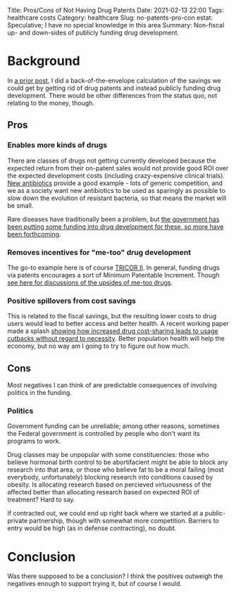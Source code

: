 Title: Pros/Cons of Not Having Drug Patents
Date: 2021-02-13 22:00
Tags: healthcare costs
Category: healthcare
Slug: no-patents-pro-con
estat: Speculative; I have no special knowledge in this area
Summary: Non-fiscal up- and down-sides of publicly funding drug development.

# Background

In [a prior post]({filename}pay-for-new-drugs.md), I did a back-of-the-envelope
calculation of the savings we could get by getting rid of drug patents and
instead publicly funding drug development. There would be other differences
from the status quo, not relating to the money, though.

## Pros

### Enables more kinds of drugs

There are classes of drugs not getting currently developed because the expected
return from their on-patent sales would not provide good ROI over the
expected development costs (including crazy-expensive clinical trials).
[New antibiotics](https://www.pewtrusts.org/en/research-and-analysis/articles/2019/10/04/economic-incentives-needed-to-fix-the-broken-antibiotic-market) provide
a good example - lots of generic competition, and we as a society want new
antibiotics to be used as sparingly as possible to slow down the evolution
of resistant bacteria, so that means the market will be small.

Rare diseases have traditionally been a problem, but [the government has been
putting some funding into drug development for these, so more have been
forthcoming](https://www.nuventra.com/resources/blog/drug-development-for-rare-diseases/).

### Removes incentives for "me-too" drug development

The go-to example here is of course [TRICOR II](https://en.wikipedia.org/wiki/Fenofibrate#Controversy).
In general, funding drugs via patents encourages a sort of Minimum Patentable
Increment. Though [see here for discussions of the upsides of me-too drugs](https://bpspubs.onlinelibrary.wiley.com/doi/full/10.1111/bcp.14327).

### Positive spillovers from cost savings

This is related to the fiscal savings, but the resulting lower costs to drug
users would lead to better access and better health. A recent working paper
made a splash [showing how increased drug cost-sharing leads to usage cutbacks
without regard to necessity](https://www.nber.org/papers/w28439). Better
population health will help the economy, but no way am I going to try to
figure out how much.

## Cons

Most negatives I can think of are predictable consequences of involving
politics in the funding.

### Politics

Government funding can be unreliable; among other reasons, sometimes the
Federal government is controlled by people who don't want its programs to
work.

Drug classes may be unpopular with some constituencies: those who
believe hormonal birth control to be abortifacient might be able to block any
research into that area, or those who believe fat to be a moral failing
(most everybody, unfortunately) blocking research into conditions caused by
obesity. Is allocating research based on percieved virtuousness of the
affected better than allocating research based on expected ROI of treatment?
Hard to say.

If contracted out, we could end up right back where we started at a
public-private partnership, though with somewhat more competition. Barriers to
entry would be high (as in defense contracting), no doubt.

# Conclusion

Was there supposed to be a conclusion? I think the positives outweigh the
negatives enough to support trying it, but of course I would.
